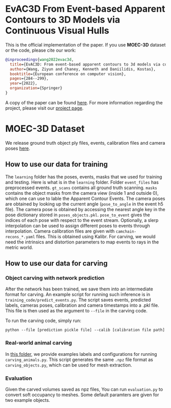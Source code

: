 # EvAC3D From Event-based Apparent Contours to 3D Models via Continuous Visual Hulls

This is the official implementation of the paper. If you use **MOEC-3D** dataset or the code, please cite our work:

```bibtex
@inproceedings{wang2022evac3d,
  title={EvAC3D: From event-based apparent contours to 3d models via continuous visual hulls},
  author={Wang, Ziyun and Chaney, Kenneth and Daniilidis, Kostas},
  booktitle={European conference on computer vision},
  pages={284--299},
  year={2022},
  organization={Springer}
}
```
A copy of the paper can be found [here](datasets/seg_hdf5.py). For more information regarding the project, please visit our [project page](https://www.cis.upenn.edu/~ziyunw/evac3d/).

# MOEC-3D Dataset
We release ground truth object ply files, events, calibration files and camera poses [here](https://drive.google.com/drive/u/1/folders/1frNjCATu2I2KAcvfPMHctmLVeGTP9nmg). 

## How to use our data for training

The `learning` folder has the poses, events, masks that we used for training and testing. Here is what is in the `learning` folder. Folder `event_files` has preprocessed events. `gt_scans` contains all ground truth scanning. `masks` contains the object masks from the camera view (inside 1 and outside 0), which one can use to lable the Apparent Contour Events. The camera poses are obtained by looking up the current angle (`pose_to_angle` in the event h5 file). The camera pose is obtained by accessing the nearest angle key in the pose dictionary stored in `poses_objects.pkl`. `pose_to_event` gives the indices of each pose with respect to the event stream. Optionally, a slerp interpolation can be used to assign different poses to events through interpolation. Camera calibration files are given with `camchain-recons_*.yaml` files. This is obtained using Kalibr. For carving, we would need the intrinsics and distortion parameters to map events to rays in the metric world.

## How to use our data for carving

### Object carving with network prediction
After the network has been trained, we save them into an intermediate format for carving. An example script for running such inference is in `training_code/predict_events.py`. The script saves events, predicted labels, cameras poses, calibration and camera timestamps into a .pkl file. This file is then used as the argument to `--file` in the carving code.

To run the carving code, simply run:

`python --file [prediction pickle file] --calib [calibration file path]`

### Real-world animal carving
In [this folder](https://drive.google.com/drive/u/1/folders/1h2mvxZbQSwfjWQobNtU5eo3FagievBtS), we provide examples labels and configurations for running `carving_animals.py`. This script generates the same `.npz` file format as `carving_objects.py`, which can be used for mesh extraction.

### Evaluation
Given the carved volumes saved as npz files, You can run `evaluation.py` to convert soft occupancy to meshes. Some default paramters are given for two example objects.